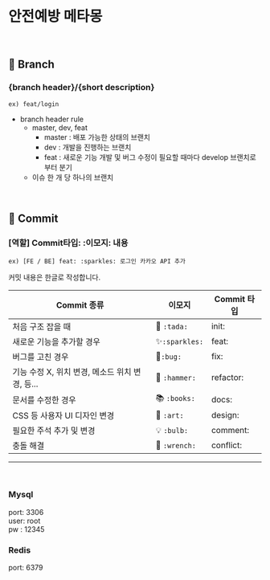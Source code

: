 # 안전예방 메타몽

<br>

## 🤝 Branch

### {branch header}/{short description}

`ex) feat/login`

- branch header rule
  - master, dev, feat
    - master : 배포 가능한 상태의 브랜치
    - dev : 개발을 진행하는 브랜치
    - feat : 새로운 기능 개발 및 버그 수정이 필요할 때마다 develop 브랜치로부터 분기
  - 이슈 한 개 당 하나의 브랜치

<br>

## 🤝 Commit

### [역할] Commit타입: :이모지: 내용

`ex) [FE / BE] feat: :sparkles: 로그인 카카오 API 추가`

커밋 내용은 한글로 작성합니다.

| Commit 종류 | 이모지	|  Commit 타입| 
| -- | -- | -- | 
| 처음 구조 잡을 때 | 🎉  `:tada:` | init:| 
| 새로운 기능을 추가할 경우 | ✨`:sparkles:`	| feat:| 
| 버그를 고친 경우 | 🐛`:bug:`	| fix:| 
| 기능 수정 X, 위치 변경, 메소드 위치 변경, 등...	| 🔨 `:hammer:`	| refactor:| 
| 문서를 수정한 경우 | 📚 `:books:`| docs:| 
| CSS 등 사용자 UI 디자인 변경	| 🎨 `:art:`	| design:|
| 필요한 주석 추가 및 변경 | 💡 `:bulb:` | comment: |
| 충돌 해결 | :wrench: `:wrench:` | conflict: |

-----
<br>

### Mysql  
port: 3306  
user: root  
pw : 12345  

### Redis  
port: 6379  

